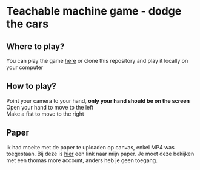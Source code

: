 # Teachable machine game -  dodge the cars

## Where to play?
You can play the game [here](https://teachable-machine-game.vercel.app/) or clone this repository and play it locally on your computer

## How to play?
Point your camera to your hand, **only your hand should be on the screen** <br>
Open your hand to move to the left <br>
Make a fist to move to the right

## Paper
Ik had moeite met de paper te uploaden op canvas, enkel MP4 was toegestaan. Bij deze is [hier](https://thomasmore365-my.sharepoint.com/:w:/g/personal/r0892926_student_thomasmore_be/ESZQ4jlJQdRHgroBJfEHMGcBm_ilZQkfEnuP24RYnwJ3IQ?e=H50h4K) een link naar mijn paper. Je moet deze bekijken met een thomas more account, anders heb je geen toegang.
